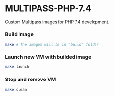 MULTIPASS-PHP-7.4
=================

Custom Multipass images for PHP 7.4 development.

### Build Image
```bash
make # The imagem will be in "build" folder
```

### Launch new VM with builded image
```bash
make launch
```

### Stop and remove VM
```bash
make clean
```
